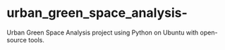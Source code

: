 # urban_green_space_analysis-
Urban Green Space Analysis project using Python on Ubuntu with open-source tools.

